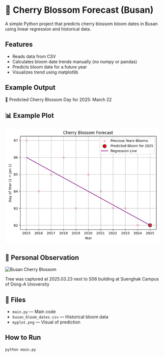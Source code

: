 # 🌸 Cherry Blossom Forecast (Busan)

A simple Python project that predicts cherry blossom bloom dates in Busan using linear regression and historical data.

## Features

- Reads data from CSV
- Calculates bloom date trends manually (no numpy or pandas)
- Predicts bloom date for a future year
- Visualizes trend using matplotlib

## Example Output

🌸 Predicted Cherry Blossom Day for 2025: March 22

## 📊 Example Plot


![Cherry Blossom Forecast Plot](images/myplot.png)

## 🌸 Personal Observation

![Busan Cherry Blossom](images/IMG_0549.JPG)

Tree was captured at 2025.03.23 next to S06 building at Suenghak Campus of Dong-A Unoversity

## 📁 Files

- `main.py` — Main code
- `busan_bloom_dates.csv` — Historical bloom data
- `myplot.png` — Visual of prediction

## How to Run

```bash
python main.py
